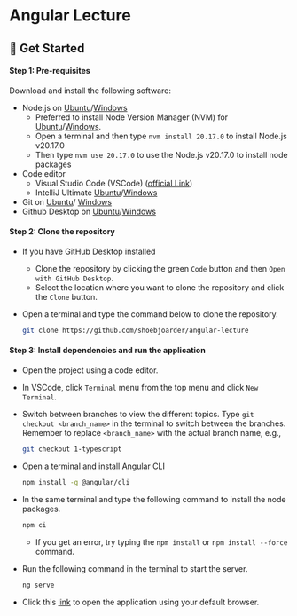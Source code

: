 # Angular Lecture

## 🚀 Get Started

#### Step 1: Pre-requisites

Download and install the following software: 

- Node.js on [Ubuntu](https://www.digitalocean.com/community/tutorials/how-to-install-node-js-on-ubuntu-22-04)/[Windows](https://nodejs.org/dist/v20.17.0/)
   - Preferred to install Node Version Manager (NVM) for [Ubuntu](https://tecadmin.net/how-to-install-nvm-on-ubuntu-22-04/)/[Windows](https://github.com/coreybutler/nvm-windows/releases). 
   - Open a terminal and then type `nvm install 20.17.0` to install Node.js v20.17.0
   - Then type `nvm use 20.17.0` to use the Node.js v20.17.0 to install node packages
- Code editor
    - Visual Studio Code (VSCode) ([official Link](https://code.visualstudio.com/Download))
    - IntelliJ Ultimate [Ubuntu](https://www.golinuxcloud.com/install-maven-ubuntu/)/[Windows](https://www.jetbrains.com/de-de/idea/download/#section=windows)
- Git on [Ubuntu](https://www.digitalocean.com/community/tutorials/how-to-install-git-on-ubuntu-22-04#installing-git-with-default-packages)/ [Windows](https://git-scm.com/downloads)
-  Github Desktop on [Ubuntu](https://www.linuxcapable.com/how-to-install-github-desktop-on-ubuntu-linux/)/[Windows](https://desktop.github.com/)


#### Step 2: Clone the repository

- If you have GitHub Desktop installed
    - Clone the repository by clicking the green `Code` button and then `Open with GitHub Desktop`.
    - Select the location where you want to clone the repository and click the `Clone` button.
        
- Open a terminal and type the command below to clone the repository.
    ```bash
    git clone https://github.com/shoebjoarder/angular-lecture
    ```


#### Step 3: Install dependencies and run the application

- Open the project using a code editor.
- In VSCode, click `Terminal` menu from the top menu and click `New Terminal`.

- Switch between branches to view the different topics. Type `git checkout <branch_name>` in the terminal to switch between the branches. Remember to replace `<branch_name>` with the actual branch name, e.g.,
    ```bash
    git checkout 1-typescript
    ```
- Open a terminal and install Angular CLI
    ```bash
    npm install -g @angular/cli
    ```
- In the same terminal and type the following command to install the node packages.
	```bash
	npm ci
	```
	- If you get an error, try typing the `npm install` or `npm install --force` command.
- Run the following command in the terminal to start the server.
	```bash
	ng serve
	```
- Click this [link](http://localhost:4200/) to open the application using your default browser.

